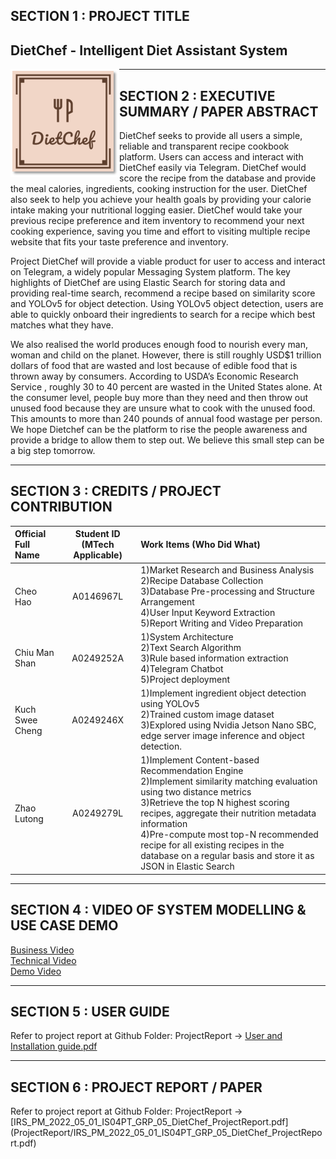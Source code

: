 ﻿## SECTION 1 : PROJECT TITLE
## DietChef - Intelligent Diet Assistant System
<p align="center">
<img src="SystemCode/data/logo.png"
     style="float: left; margin-right: 0px;" />
</p>


---

## SECTION 2 : EXECUTIVE SUMMARY / PAPER ABSTRACT
DietChef seeks to provide all users a simple, reliable and transparent recipe cookbook platform. Users can access and interact with DietChef easily via Telegram. DietChef would score the recipe from the database and provide the meal calories, ingredients, cooking instruction for the user. DietChef also seek to help you achieve your health goals by providing your calorie intake making your nutritional logging easier. DietChef would take your previous recipe preference and item inventory to recommend your next cooking experience, saving you time and effort to visiting multiple recipe website that fits your taste preference and inventory.

Project DietChef will provide a viable product for user to access and interact on Telegram, a widely popular Messaging System platform. The key highlights of DietChef are using Elastic Search for storing data and providing real-time search, recommend a recipe based on similarity score and YOLOv5 for object detection. Using YOLOv5 object detection, users are able to quickly onboard their ingredients to search for a recipe which best matches what they have.

We also realised the world produces enough food to nourish every man, woman and child on the planet. However, there is still roughly USD$1 trillion dollars of food that are wasted and lost because of edible food that is thrown away by consumers. According to USDA’s Economic Research Service , roughly 30 to 40 percent are wasted in the United States alone. At the consumer level, people buy more than they need and then throw out unused food because they are unsure what to cook with the unused food. This amounts to more than 240 pounds of annual food wastage per person. We hope Dietchef can be the platform to rise the people awareness and provide a bridge to allow them to step out. We believe this small step can be a big step tomorrow.


---

## SECTION 3 : CREDITS / PROJECT CONTRIBUTION

| Official Full Name  | Student ID (MTech Applicable)  | Work Items (Who Did What) | 
| :------------ |:---------------:| :-----|
| Cheo Hao | A0146967L | 1)Market Research and Business Analysis<br/>2)Recipe Database Collection<br/>3)Database Pre-processing and Structure Arrangement<br/>4)User Input Keyword Extraction<br/>5)Report Writing and Video Preparation| 
| Chiu Man Shan | A0249252A | 1)System Architecture<br/>2)Text Search Algorithm<br/>3)Rule based information extraction <br/>4)Telegram Chatbot<br/> 5)Project deployment| 
| Kuch Swee Cheng | A0249246X | 1)Implement ingredient object detection using YOLOv5<br/>2)Trained custom image dataset<br/>3)Explored using Nvidia Jetson Nano SBC, edge server image inference and object detection. |
| Zhao Lutong | A0249279L | 1)Implement Content-based Recommendation Engine <br/>2)Implement similarity matching evaluation using two distance metrics<br/>3)Retrieve the top N highest scoring recipes, aggregate their nutrition metadata information<br>4)Pre-compute most top-N recommended recipe for all existing recipes in the database on a regular basis and store it as JSON in Elastic Search| 

---

## SECTION 4 : VIDEO OF SYSTEM MODELLING & USE CASE DEMO

[Business Video](https://www.youtube.com/watch?v=W9xtdFcULBM)
<br/>
[Technical Video](https://www.youtube.com/watch?v=Nli73PCvKNI)
<br/>
[Demo Video](https://www.youtube.com/watch?v=w90uaIVTGLI)

---

## SECTION 5 : USER GUIDE

Refer to project report at Github Folder: ProjectReport -> [User and Installation guide.pdf](ProjectReport/User%20and%20Installation%20guide.pdf)


---
## SECTION 6 : PROJECT REPORT / PAPER

Refer to project report at Github Folder: ProjectReport -> [IRS_PM_2022_05_01_IS04PT_GRP_05_DietChef_ProjectReport.pdf] (ProjectReport/IRS_PM_2022_05_01_IS04PT_GRP_05_DietChef_ProjectReport.pdf)
